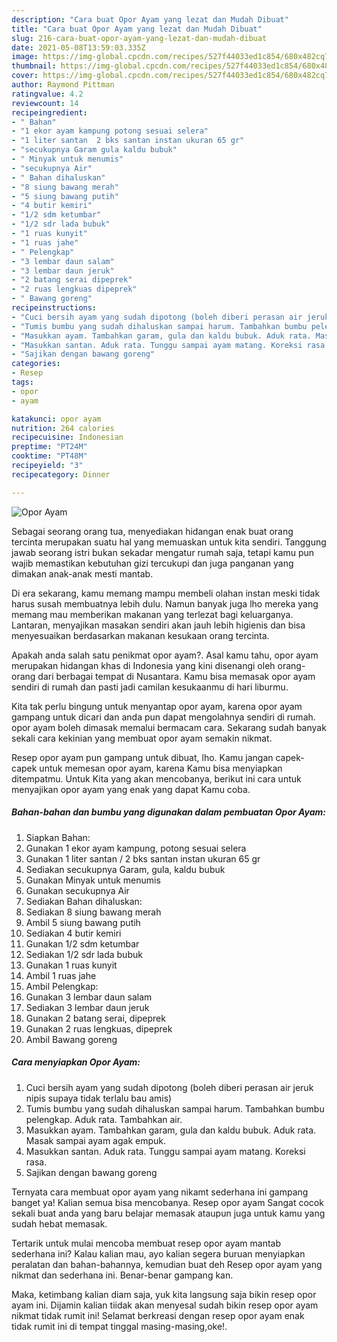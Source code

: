 ```yaml
---
description: "Cara buat Opor Ayam yang lezat dan Mudah Dibuat"
title: "Cara buat Opor Ayam yang lezat dan Mudah Dibuat"
slug: 216-cara-buat-opor-ayam-yang-lezat-dan-mudah-dibuat
date: 2021-05-08T13:59:03.335Z
image: https://img-global.cpcdn.com/recipes/527f44033ed1c854/680x482cq70/opor-ayam-foto-resep-utama.jpg
thumbnail: https://img-global.cpcdn.com/recipes/527f44033ed1c854/680x482cq70/opor-ayam-foto-resep-utama.jpg
cover: https://img-global.cpcdn.com/recipes/527f44033ed1c854/680x482cq70/opor-ayam-foto-resep-utama.jpg
author: Raymond Pittman
ratingvalue: 4.2
reviewcount: 14
recipeingredient:
- " Bahan"
- "1 ekor ayam kampung potong sesuai selera"
- "1 liter santan  2 bks santan instan ukuran 65 gr"
- "secukupnya Garam gula kaldu bubuk"
- " Minyak untuk menumis"
- "secukupnya Air"
- " Bahan dihaluskan"
- "8 siung bawang merah"
- "5 siung bawang putih"
- "4 butir kemiri"
- "1/2 sdm ketumbar"
- "1/2 sdr lada bubuk"
- "1 ruas kunyit"
- "1 ruas jahe"
- " Pelengkap"
- "3 lembar daun salam"
- "3 lembar daun jeruk"
- "2 batang serai dipeprek"
- "2 ruas lengkuas dipeprek"
- " Bawang goreng"
recipeinstructions:
- "Cuci bersih ayam yang sudah dipotong (boleh diberi perasan air jeruk nipis supaya tidak terlalu bau amis)"
- "Tumis bumbu yang sudah dihaluskan sampai harum. Tambahkan bumbu pelengkap. Aduk rata. Tambahkan air."
- "Masukkan ayam. Tambahkan garam, gula dan kaldu bubuk. Aduk rata. Masak sampai ayam agak empuk."
- "Masukkan santan. Aduk rata. Tunggu sampai ayam matang. Koreksi rasa."
- "Sajikan dengan bawang goreng"
categories:
- Resep
tags:
- opor
- ayam

katakunci: opor ayam 
nutrition: 264 calories
recipecuisine: Indonesian
preptime: "PT24M"
cooktime: "PT48M"
recipeyield: "3"
recipecategory: Dinner

---
```



![Opor Ayam](https://img-global.cpcdn.com/recipes/527f44033ed1c854/680x482cq70/opor-ayam-foto-resep-utama.jpg)

Sebagai seorang orang tua, menyediakan hidangan enak buat orang tercinta merupakan suatu hal yang memuaskan untuk kita sendiri. Tanggung jawab seorang istri bukan sekadar mengatur rumah saja, tetapi kamu pun wajib memastikan kebutuhan gizi tercukupi dan juga panganan yang dimakan anak-anak mesti mantab.

Di era  sekarang, kamu memang mampu membeli olahan instan meski tidak harus susah membuatnya lebih dulu. Namun banyak juga lho mereka yang memang mau memberikan makanan yang terlezat bagi keluarganya. Lantaran, menyajikan masakan sendiri akan jauh lebih higienis dan bisa menyesuaikan berdasarkan makanan kesukaan orang tercinta. 



Apakah anda salah satu penikmat opor ayam?. Asal kamu tahu, opor ayam merupakan hidangan khas di Indonesia yang kini disenangi oleh orang-orang dari berbagai tempat di Nusantara. Kamu bisa memasak opor ayam sendiri di rumah dan pasti jadi camilan kesukaanmu di hari liburmu.

Kita tak perlu bingung untuk menyantap opor ayam, karena opor ayam gampang untuk dicari dan anda pun dapat mengolahnya sendiri di rumah. opor ayam boleh dimasak memalui bermacam cara. Sekarang sudah banyak sekali cara kekinian yang membuat opor ayam semakin nikmat.

Resep opor ayam pun gampang untuk dibuat, lho. Kamu jangan capek-capek untuk memesan opor ayam, karena Kamu bisa menyiapkan ditempatmu. Untuk Kita yang akan mencobanya, berikut ini cara untuk menyajikan opor ayam yang enak yang dapat Kamu coba.

<!--inarticleads1-->

##### Bahan-bahan dan bumbu yang digunakan dalam pembuatan Opor Ayam:

1. Siapkan  Bahan:
1. Gunakan 1 ekor ayam kampung, potong sesuai selera
1. Gunakan 1 liter santan / 2 bks santan instan ukuran 65 gr
1. Sediakan secukupnya Garam, gula, kaldu bubuk
1. Gunakan  Minyak untuk menumis
1. Gunakan secukupnya Air
1. Sediakan  Bahan dihaluskan:
1. Sediakan 8 siung bawang merah
1. Ambil 5 siung bawang putih
1. Sediakan 4 butir kemiri
1. Gunakan 1/2 sdm ketumbar
1. Sediakan 1/2 sdr lada bubuk
1. Gunakan 1 ruas kunyit
1. Ambil 1 ruas jahe
1. Ambil  Pelengkap:
1. Gunakan 3 lembar daun salam
1. Sediakan 3 lembar daun jeruk
1. Gunakan 2 batang serai, dipeprek
1. Gunakan 2 ruas lengkuas, dipeprek
1. Ambil  Bawang goreng




<!--inarticleads2-->

##### Cara menyiapkan Opor Ayam:

1. Cuci bersih ayam yang sudah dipotong (boleh diberi perasan air jeruk nipis supaya tidak terlalu bau amis)
1. Tumis bumbu yang sudah dihaluskan sampai harum. Tambahkan bumbu pelengkap. Aduk rata. Tambahkan air.
1. Masukkan ayam. Tambahkan garam, gula dan kaldu bubuk. Aduk rata. Masak sampai ayam agak empuk.
1. Masukkan santan. Aduk rata. Tunggu sampai ayam matang. Koreksi rasa.
1. Sajikan dengan bawang goreng




Ternyata cara membuat opor ayam yang nikamt sederhana ini gampang banget ya! Kalian semua bisa mencobanya. Resep opor ayam Sangat cocok sekali buat anda yang baru belajar memasak ataupun juga untuk kamu yang sudah hebat memasak.

Tertarik untuk mulai mencoba membuat resep opor ayam mantab sederhana ini? Kalau kalian mau, ayo kalian segera buruan menyiapkan peralatan dan bahan-bahannya, kemudian buat deh Resep opor ayam yang nikmat dan sederhana ini. Benar-benar gampang kan. 

Maka, ketimbang kalian diam saja, yuk kita langsung saja bikin resep opor ayam ini. Dijamin kalian tiidak akan menyesal sudah bikin resep opor ayam nikmat tidak rumit ini! Selamat berkreasi dengan resep opor ayam enak tidak rumit ini di tempat tinggal masing-masing,oke!.

